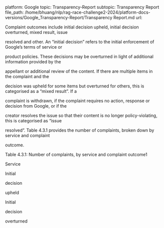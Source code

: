 platform: Google
topic: Transparency-Report
subtopic: Transparency Report
file_path: /home/bhuang/nlp/rag-race-challenge2-2024/platform-docs-versions/Google_Transparency-Report/Transparency Report.md
url: <EMPTY>

Complaint outcomes include initial decision upheld, initial decision overturned, mixed result, issue

resolved and other. An “initial decision” refers to the initial enforcement of Google’s terms of service or

product policies. These decisions may be overturned in light of additional information provided by the

appellant or additional review of the content. If there are multiple items in the complaint and the

decision was upheld for some items but overturned for others, this is categorised as a “mixed result”. If a

complaint is withdrawn, if the complaint requires no action, response or decision from Google, or if the

creator resolves the issue so that their content is no longer policy-violating, this is categorised as “issue

resolved”. Table 4.3.1 provides the number of complaints, broken down by service and complaint

outcome.



Table 4.3.1: Number of complaints, by service and complaint outcome1



Service

Initial

decision

upheld



Initial

decision

overturned